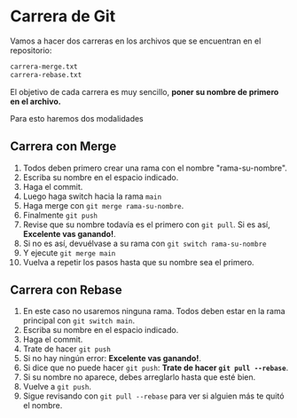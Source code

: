 # Carrera de Git

Vamos a hacer dos carreras en los archivos que se encuentran en el repositorio:

```bash
carrera-merge.txt
carrera-rebase.txt
```

El objetivo de cada carrera es muy sencillo, **poner su nombre de primero en el archivo.**

Para esto haremos dos modalidades

## Carrera con Merge

1. Todos deben primero crear una rama con el nombre "rama-su-nombre".
2. Escriba su nombre en el espacio indicado.
3. Haga el commit.
4. Luego haga switch hacia la rama `main`
5. Haga merge con `git merge rama-su-nombre`.
6. Finalmente `git push`
7. Revise que su nombre todavía es el primero con `git pull`. Si es así, **Excelente vas ganando!**.
8. Si no es así, devuélvase a su rama con `git switch rama-su-nombre`
9. Y ejecute `git merge main`
10. Vuelva a repetir los pasos hasta que su nombre sea el primero.

## Carrera con Rebase

1. En este caso no usaremos ninguna rama. Todos deben estar en la rama principal con `git switch main`.
2. Escriba su nombre en el espacio indicado.
3. Haga el commit.
4. Trate de hacer `git push`
5. Si no hay ningún error: **Excelente vas ganando!**.
6. Si dice que no puede hacer `git push`: **Trate de hacer `git pull --rebase`**.
7. Si su nombre no aparece, debes arreglarlo hasta que esté bien.
8. Vuelve a `git push`.
9. Sigue revisando con `git pull --rebase` para ver si alguien más te quitó el nombre.
